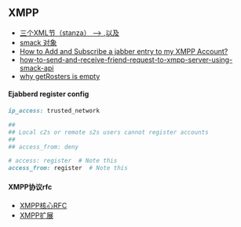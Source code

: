 ## XMPP

* [三个XML节（stanza） --> <iq>,<message>以及<presence>](http://my.oschina.net/u/1263964/blog/179909)
* [smack 对象](http://blog.csdn.net/majian_1987/article/details/9930765)
* [How to Add and Subscribe a jabber entry to my XMPP Account?](http://stackoverflow.com/questions/13062356/how-to-add-and-subscribe-a-jabber-entry-to-my-xmpp-account)
* [how-to-send-and-receive-friend-request-to-xmpp-server-using-smack-api](http://w3facility.org/question/how-to-send-and-receive-friend-request-to-xmpp-server-using-smack-api/)
* [why getRosters is empty](http://stackoverflow.com/questions/7170161/problem-with-smack-in-facebook-chat-app-for-android-connection-getroster-gete)

#### Ejabberd register config

```ruby
ip_access: trusted_network

##
## Local c2s or remote s2s users cannot register accounts
##
## access_from: deny

# access: register  # Note this
access_from: register  # Note this
```

#### XMPP协议rfc

* [XMPP核心RFC](http://wiki.jabbercn.org/%E5%88%86%E7%B1%BB:XMPP%E6%A0%B8%E5%BF%83RFC)
* [XMPP扩展](http://wiki.jabbercn.org/%E5%88%86%E7%B1%BB:XMPP%E6%89%A9%E5%B1%95)